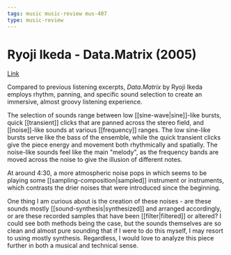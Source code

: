 ```yaml
---
tags: music music-review mus-407
type: music-review
---
```


# Ryoji Ikeda - Data.Matrix (2005)

[Link](https://www.youtube.com/watch?v=BYSqr-Zkn6A)

Compared to previous listening excerpts, _Data.Matrix_ by Ryoji Ikeda employs rhythm, panning, and specific sound selection to create an immersive, almost groovy listening experience.

The selection of sounds range between low [[sine-wave|sine]]-like bursts, quick [[transient]] clicks that are panned across the stereo field, and [[noise]]-like sounds at various [[frequency]] ranges. The low sine-like bursts serve like the bass of the ensemble, while the quick transient clicks give the piece energy and movement both rhythmically and spatially. The noise-like sounds feel like the main "melody", as the frequency bands are moved across the noise to give the illusion of different notes.

At around 4:30, a more atmospheric noise pops in which seems to be playing some [[sampling-composition|sampled]] instrument or instruments, which contrasts the drier noises that were introduced since the beginning.

One thing I am curious about is the creation of these noises - are these sounds mostly [[sound-synthesis|synthesized]] and arranged accordingly, or are these recorded samples that have been [[filter|filtered]] or altered? I could see both methods being the case, but the sounds themselves are so clean and almost pure sounding that if I were to do this myself, I may resort to using mostly synthesis. Regardless, I would love to analyze this piece further in both a musical and technical sense.
